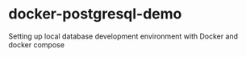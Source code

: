 # docker-postgresql-demo
Setting up local database development environment with Docker and docker compose
